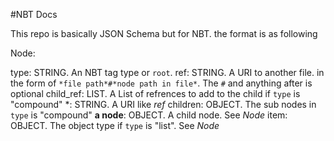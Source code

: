 #NBT Docs

This repo is basically JSON Schema but for NBT. the format is as following

Node:

type: STRING. An NBT tag type or `root`.
ref: STRING. A URI to another file. in the form of `*file path*#*node path in file*`. The `#` and anything after is optional
child_ref: LIST. A List of refrences to add to the child if `type` is "compound"
	\*: STRING. A URI like *ref*
children: OBJECT. The sub nodes in `type` is "compound"
	**a node**: OBJECT. A child node. See *Node*
item: OBJECT. The object type if `type` is "list". See *Node*
